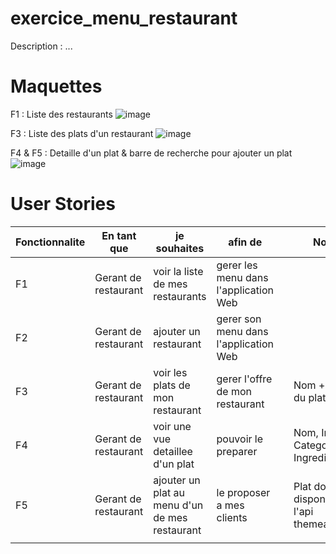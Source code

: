 # exercice_menu_restaurant

Description : ...


# Maquettes
F1 : Liste des restaurants
![image](https://github.com/gabriel2combe/exercice_menu_restaurant/assets/36897202/7df29314-c317-4eb8-9860-24d2053067b8)


F3 : Liste des plats d'un restaurant
![image](https://github.com/gabriel2combe/exercice_menu_restaurant/assets/36897202/aba0ca9e-a298-4740-b817-26fa0da46ab8)


F4 & F5 : Detaille d'un plat & barre de recherche pour ajouter un plat
![image](https://github.com/gabriel2combe/exercice_menu_restaurant/assets/36897202/24589b58-733f-4020-891a-50409b449462)


# User Stories

|Fonctionnalite| En tant que  | je souhaites  | afin de  |   | Notes : |
|---|---|---|---|---|---|
|F1| Gerant de restaurant | voir la liste de mes restaurants  | gerer les menu dans l'application Web  |   |   |
|F2| Gerant de restaurant | ajouter un restaurant  | gerer son menu dans l'application Web  |   |   |
|F3| Gerant de restaurant | voir les plats de mon restaurant  | gerer l'offre de mon restaurant  |   | Nom + image du plat  |
|F4| Gerant de restaurant | voir une vue detaillee d'un plat  | pouvoir le preparer |   | Nom, Image, Categorie, Ingredient  |
|F5| Gerant de restaurant | ajouter un plat au menu d'un de mes restaurant  | le proposer a mes clients | | Plat doit etre disponible sur l'api themealdb.com |
|   |   |   |   |   |

